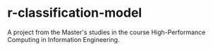 # r-classification-model
A project from the Master's studies in the course High-Performance Computing in Information Engineering.
